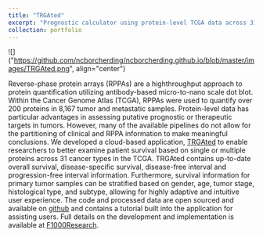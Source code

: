 ```yaml
---
title: "TRGAted"
excerpt: "Prognostic calculator using protein-level TCGA data across 31 cancer types."
collection: portfolio
---
```


![]("https://github.com/ncborcherding/ncborcherding.github.io/blob/master/images/TRGAted.png", align="center")

Reverse-phase protein arrays (RPPAs) are a highthroughput approach to protein quantification utilizing antibody-based micro-to-nano scale dot blot. Within the Cancer Genome Atlas (TCGA), RPPAs were used to quantify over 200 proteins in 8,167 tumor and metastatic samples. Protein-level data has particular advantages in assessing putative prognostic or therapeutic targets in tumors. However, many of the available pipelines do not allow for the partitioning of clinical and RPPA information to make meaningful conclusions. We developed a cloud-based application, [TRGAted](https://nborcherding.shinyapps.io/TRGAted/) to enable researchers to better examine patient survival based on single or multiple proteins across 31 cancer types in the TCGA. TRGAted contains up-to-date overall survival, disease-specific survival, disease-free interval and progression-free interval information. Furthermore, survival information for primary tumor samples can be stratified based on gender, age, tumor stage, histological type, and subtype, allowing for highly adaptive and intuitive user experience. The code and processed data are open sourced and available on [github](https://github.com/ncborcherding/TRGAted) and contains a tutorial built into the application for assisting users. Full details on the development and implementation is available at [F1000Research](https://f1000research.com/articles/7-1235/v2).

